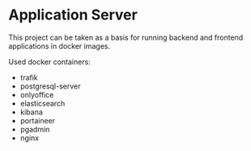 # Application Server

This project can be taken as a basis for running backend and frontend applications in docker images.

Used docker containers:

- trafik
- postgresql-server
- onlyoffice
- elasticsearch
- kibana
- portaineer
- pgadmin
- nginx